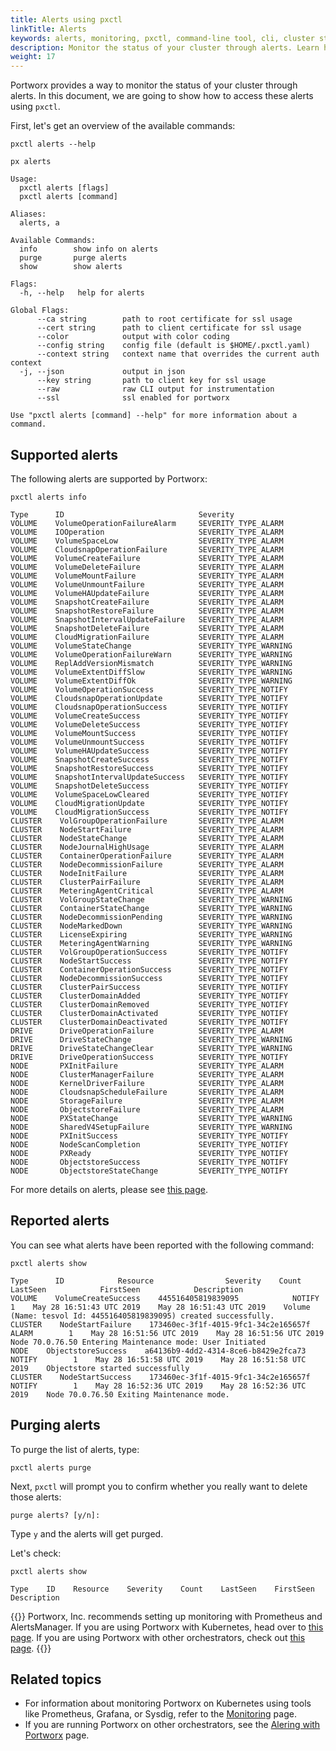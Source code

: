 ```yaml
---
title: Alerts using pxctl
linkTitle: Alerts
keywords: alerts, monitoring, pxctl, command-line tool, cli, cluster status, reference
description: Monitor the status of your cluster through alerts. Learn how to use pxctl to access these alerts.
weight: 17
---
```


Portworx provides a way to monitor the status of your cluster through alerts.
In this document, we are going to show how to access these alerts using `pxctl`.

First, let's get an overview of the available commands:

```text
pxctl alerts --help
```

```output
px alerts

Usage:
  pxctl alerts [flags]
  pxctl alerts [command]

Aliases:
  alerts, a

Available Commands:
  info        show info on alerts
  purge       purge alerts
  show        show alerts

Flags:
  -h, --help   help for alerts

Global Flags:
      --ca string        path to root certificate for ssl usage
      --cert string      path to client certificate for ssl usage
      --color            output with color coding
      --config string    config file (default is $HOME/.pxctl.yaml)
      --context string   context name that overrides the current auth context
  -j, --json             output in json
      --key string       path to client key for ssl usage
      --raw              raw CLI output for instrumentation
      --ssl              ssl enabled for portworx

Use "pxctl alerts [command] --help" for more information about a command.
```

## Supported alerts

The following alerts are supported by Portworx:

```text
pxctl alerts info
```

```output
Type      ID                              Severity
VOLUME    VolumeOperationFailureAlarm     SEVERITY_TYPE_ALARM
VOLUME    IOOperation                     SEVERITY_TYPE_ALARM
VOLUME    VolumeSpaceLow                  SEVERITY_TYPE_ALARM
VOLUME    CloudsnapOperationFailure       SEVERITY_TYPE_ALARM
VOLUME    VolumeCreateFailure             SEVERITY_TYPE_ALARM
VOLUME    VolumeDeleteFailure             SEVERITY_TYPE_ALARM
VOLUME    VolumeMountFailure              SEVERITY_TYPE_ALARM
VOLUME    VolumeUnmountFailure            SEVERITY_TYPE_ALARM
VOLUME    VolumeHAUpdateFailure           SEVERITY_TYPE_ALARM
VOLUME    SnapshotCreateFailure           SEVERITY_TYPE_ALARM
VOLUME    SnapshotRestoreFailure          SEVERITY_TYPE_ALARM
VOLUME    SnapshotIntervalUpdateFailure   SEVERITY_TYPE_ALARM
VOLUME    SnapshotDeleteFailure           SEVERITY_TYPE_ALARM
VOLUME    CloudMigrationFailure           SEVERITY_TYPE_ALARM
VOLUME    VolumeStateChange               SEVERITY_TYPE_WARNING
VOLUME    VolumeOperationFailureWarn      SEVERITY_TYPE_WARNING
VOLUME    ReplAddVersionMismatch          SEVERITY_TYPE_WARNING
VOLUME    VolumeExtentDiffSlow            SEVERITY_TYPE_WARNING
VOLUME    VolumeExtentDiffOk              SEVERITY_TYPE_WARNING
VOLUME    VolumeOperationSuccess          SEVERITY_TYPE_NOTIFY
VOLUME    CloudsnapOperationUpdate        SEVERITY_TYPE_NOTIFY
VOLUME    CloudsnapOperationSuccess       SEVERITY_TYPE_NOTIFY
VOLUME    VolumeCreateSuccess             SEVERITY_TYPE_NOTIFY
VOLUME    VolumeDeleteSuccess             SEVERITY_TYPE_NOTIFY
VOLUME    VolumeMountSuccess              SEVERITY_TYPE_NOTIFY
VOLUME    VolumeUnmountSuccess            SEVERITY_TYPE_NOTIFY
VOLUME    VolumeHAUpdateSuccess           SEVERITY_TYPE_NOTIFY
VOLUME    SnapshotCreateSuccess           SEVERITY_TYPE_NOTIFY
VOLUME    SnapshotRestoreSuccess          SEVERITY_TYPE_NOTIFY
VOLUME    SnapshotIntervalUpdateSuccess   SEVERITY_TYPE_NOTIFY
VOLUME    SnapshotDeleteSuccess           SEVERITY_TYPE_NOTIFY
VOLUME    VolumeSpaceLowCleared           SEVERITY_TYPE_NOTIFY
VOLUME    CloudMigrationUpdate            SEVERITY_TYPE_NOTIFY
VOLUME    CloudMigrationSuccess           SEVERITY_TYPE_NOTIFY
CLUSTER    VolGroupOperationFailure       SEVERITY_TYPE_ALARM
CLUSTER    NodeStartFailure               SEVERITY_TYPE_ALARM
CLUSTER    NodeStateChange                SEVERITY_TYPE_ALARM
CLUSTER    NodeJournalHighUsage           SEVERITY_TYPE_ALARM
CLUSTER    ContainerOperationFailure      SEVERITY_TYPE_ALARM
CLUSTER    NodeDecommissionFailure        SEVERITY_TYPE_ALARM
CLUSTER    NodeInitFailure                SEVERITY_TYPE_ALARM
CLUSTER    ClusterPairFailure             SEVERITY_TYPE_ALARM
CLUSTER    MeteringAgentCritical          SEVERITY_TYPE_ALARM
CLUSTER    VolGroupStateChange            SEVERITY_TYPE_WARNING
CLUSTER    ContainerStateChange           SEVERITY_TYPE_WARNING
CLUSTER    NodeDecommissionPending        SEVERITY_TYPE_WARNING
CLUSTER    NodeMarkedDown                 SEVERITY_TYPE_WARNING
CLUSTER    LicenseExpiring                SEVERITY_TYPE_WARNING
CLUSTER    MeteringAgentWarning           SEVERITY_TYPE_WARNING
CLUSTER    VolGroupOperationSuccess       SEVERITY_TYPE_NOTIFY
CLUSTER    NodeStartSuccess               SEVERITY_TYPE_NOTIFY
CLUSTER    ContainerOperationSuccess      SEVERITY_TYPE_NOTIFY
CLUSTER    NodeDecommissionSuccess        SEVERITY_TYPE_NOTIFY
CLUSTER    ClusterPairSuccess             SEVERITY_TYPE_NOTIFY
CLUSTER    ClusterDomainAdded             SEVERITY_TYPE_NOTIFY
CLUSTER    ClusterDomainRemoved           SEVERITY_TYPE_NOTIFY
CLUSTER    ClusterDomainActivated         SEVERITY_TYPE_NOTIFY
CLUSTER    ClusterDomainDeactivated       SEVERITY_TYPE_NOTIFY
DRIVE      DriveOperationFailure          SEVERITY_TYPE_ALARM
DRIVE      DriveStateChange               SEVERITY_TYPE_WARNING
DRIVE      DriveStateChangeClear          SEVERITY_TYPE_WARNING
DRIVE      DriveOperationSuccess          SEVERITY_TYPE_NOTIFY
NODE       PXInitFailure                  SEVERITY_TYPE_ALARM
NODE       ClusterManagerFailure          SEVERITY_TYPE_ALARM
NODE       KernelDriverFailure            SEVERITY_TYPE_ALARM
NODE       CloudsnapScheduleFailure       SEVERITY_TYPE_ALARM
NODE       StorageFailure                 SEVERITY_TYPE_ALARM
NODE       ObjectstoreFailure             SEVERITY_TYPE_ALARM
NODE       PXStateChange                  SEVERITY_TYPE_WARNING
NODE       SharedV4SetupFailure           SEVERITY_TYPE_WARNING
NODE       PXInitSuccess                  SEVERITY_TYPE_NOTIFY
NODE       NodeScanCompletion             SEVERITY_TYPE_NOTIFY
NODE       PXReady                        SEVERITY_TYPE_NOTIFY
NODE       ObjectstoreSuccess             SEVERITY_TYPE_NOTIFY
NODE       ObjectstoreStateChange         SEVERITY_TYPE_NOTIFY
```

For more details on alerts, please see [this page](/install-with-other/operate-and-maintain/monitoring/portworx-alerts).

## Reported alerts

You can see what alerts have been reported with the following command:

```text
pxctl alerts show
```

```output
Type      ID            Resource                Severity    Count    LastSeen            FirstSeen            Description
VOLUME    VolumeCreateSuccess    445516405819839095            NOTIFY        1    May 28 16:51:43 UTC 2019    May 28 16:51:43 UTC 2019    Volume (Name: tesvol Id: 445516405819839095) created successfully.
CLUSTER    NodeStartFailure    173460ec-3f1f-4015-9fc1-34c2e165657f    ALARM        1    May 28 16:51:56 UTC 2019    May 28 16:51:56 UTC 2019    Node 70.0.76.50 Entering Maintenance mode: User Initiated
NODE    ObjectstoreSuccess    a64136b9-4dd2-4314-8ce6-b8429e2fca73    NOTIFY        1    May 28 16:51:58 UTC 2019    May 28 16:51:58 UTC 2019    Objectstore started successfully
CLUSTER    NodeStartSuccess    173460ec-3f1f-4015-9fc1-34c2e165657f    NOTIFY        1    May 28 16:52:36 UTC 2019    May 28 16:52:36 UTC 2019    Node 70.0.76.50 Exiting Maintenance mode.
```


## Purging alerts

To purge the list of alerts, type:

```text
pxctl alerts purge
```

Next, `pxctl` will prompt you to confirm whether you really want to delete those alerts:

```text
purge alerts? [y/n]:
```

Type `y` and the alerts will get purged.

Let's check:

```text
pxctl alerts show
```

```output
Type    ID    Resource    Severity    Count    LastSeen    FirstSeen    Description
```

{{<info>}}
Portworx, Inc. recommends setting up monitoring with Prometheus and AlertsManager. If you are using Portworx with Kubernetes, head over to [this page](https://2.1.docs.portworx.com/portworx-install-with-kubernetes/operate-and-maintain-on-kubernetes/monitoring/monitoring-px-prometheusandgrafana.1/). If you are using Portworx with other orchestrators, check out [this page](/install-with-other/operate-and-maintain/monitoring/alerting/).
{{</info>}}


## Related topics

* For information about monitoring Portworx on Kubernetes using tools like Prometheus, Grafana, or Sysdig, refer to the [Monitoring](/portworx-install-with-kubernetes/operate-and-maintain-on-kubernetes/monitoring/) page.
* If you are running Portworx on other orchestrators, see the [Alering with Portworx](/install-with-other/operate-and-maintain/monitoring/alerting/) page.

